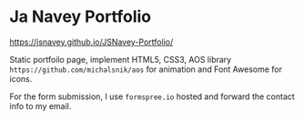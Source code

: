 # Ja Navey Portfolio
https://jsnavey.github.io/JSNavey-Portfolio/ 

Static portfoilo page, implement HTML5, CSS3, AOS library `https://github.com/michalsnik/aos` for animation and Font Awesome for icons.

For the form submission, I use `formspree.io` hosted and forward the contact info to my email.


